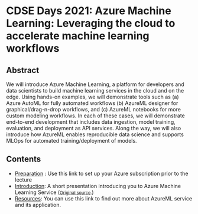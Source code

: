 # CDSE Days 2021: Azure Machine Learning: Leveraging the cloud to accelerate machine learning workflows

## Abstract
We will introduce Azure Machine Learning, a platform for developers and data scientists to build machine learning services in the cloud and on the edge. Using hands-on examples, we will demonstrate tools such as (a) Azure AutoML for fully automated workflows (b) AzureML designer for graphical/drag-n-drop workflows, and (c) AzureML notebooks for more custom modeling workflows. In each of these cases, we will demonstrate end-to-end development that includes data ingestion, model training, evaluation, and deployment as API services. Along the way, we will also introduce how AzureML enables reproducible data science and supports MLOps for automated training/deployment of models.

## Contents
* [Preparation](Preparation.md) : Use this link to set up your Azure subscription prior to the lecture
* [Introduction](azureml.ppt): A short presentation introducing you to Azure Machine Learning Service (<small>[Original source](https://slideplayer.com/slide/16452249/).</small>)
* [Resources](Resource.md): You can use this link to find out more about AzureML service and its application. 
